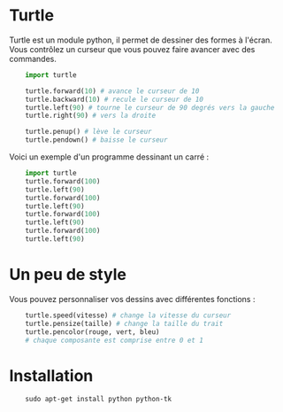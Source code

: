 # Turtle

Turtle est un module python, il permet de dessiner des formes à l'écran.
Vous contrôlez un curseur que vous pouvez faire avancer avec des commandes.

```python
    import turtle

    turtle.forward(10) # avance le curseur de 10
    turtle.backward(10) # recule le curseur de 10
    turtle.left(90) # tourne le curseur de 90 degrés vers la gauche
    turtle.right(90) # vers la droite

    turtle.penup() # lève le curseur
    turtle.pendown() # baisse le curseur    
```

Voici un exemple d'un programme dessinant un carré :

```python
    import turtle
    turtle.forward(100)
    turtle.left(90)
    turtle.forward(100)
    turtle.left(90)
    turtle.forward(100)
    turtle.left(90)
    turtle.forward(100)
    turtle.left(90)
```

# Un peu de style

Vous pouvez personnaliser vos dessins avec différentes fonctions :

```python
    turtle.speed(vitesse) # change la vitesse du curseur
    turtle.pensize(taille) # change la taille du trait
    turtle.pencolor(rouge, vert, bleu)
    # chaque composante est comprise entre 0 et 1
```

# Installation

```shell
    sudo apt-get install python python-tk
```
